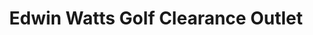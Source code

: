 ---
title: "Edwin Watts Golf Clearance Outlet"
url: /orlando/edwin-watts-golf-clearance-outlet/
shop: Sport
---